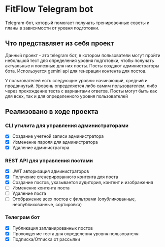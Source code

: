 # FitFlow Telegram bot

Telegram-бот, который помогает получать тренировочные советы и планы в зависимости от уровня подготовки.

## Что представляет из себя проект

Данный проект - это telegram бот, в котором пользователи могут пройти небольшой тест для определения уровня подготовки, чтобы получать актуальные и полезные для них посты. Посты создают администраторы бота. Используется gemini api для генерации контента для постов.

У пользователей есть следующие уровни: начинающий, средний и продвинутый.
Уровень определяется либо самим пользователем, либо через прохождение теста с вариантами ответов.
Посты могут быть как для всех, так и для определенного уровня пользователей

## Реализовано в ходе проекта

### CLI утилита для управления администраторами

- [x] Создание учетной записи администратора
- [x] Изменение пароля для администратора
- [x] Удаление администратора

### REST API для управления постами

- [x] JWT авторизация администраторов
- [x] Получение сгенерированного контента для поста
- [x] Создание постов, указывается аудитория, контент и изображения
- [ ] Изменение контента поста
- [ ] Удаление поста
- [ ] Отображение всех постов с фильтрами (опубликованные, неопубликованные, сортировка)

### Телеграм бот

- [x] Публикация запланированных постов
- [x] Прохождение теста для определения уровня пользователя
- [x] Подписка/Отписка от рассылки
